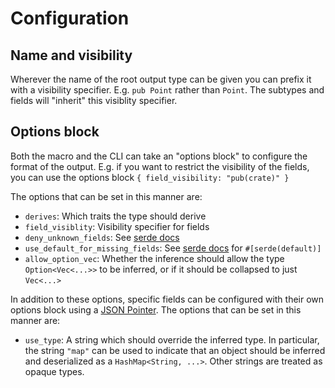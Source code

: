 # Configuration

## Name and visibility

Wherever the name of the root output type can be given you can prefix it with a
visibility specifier. E.g. `pub Point` rather than `Point`. The subtypes and
fields will "inherit" this visiblity specifier.

## Options block

Both the macro and the CLI can take an "options block" to configure the format
of the output. E.g. if you want to restrict the visibility of the fields, you
can use the options block `{ field_visibility: "pub(crate)" }`

The options that can be set in this manner are:

- `derives`: Which traits the type should derive
- `field_visiblity`: Visibility specifier for fields
- `deny_unknown_fields`: See [serde docs](https://serde.rs/container-attrs.html#serdedenyunknownfields)
- `use_default_for_missing_fields`: See [serde docs](https://serde.rs/container-attrs.html#serdedefault)
    for `#[serde(default)]`
- `allow_option_vec`: Whether the inference should allow the type
    `Option<Vec<...>>` to be inferred, or if it should be collapsed to just
    `Vec<...>`

In addition to these options, specific fields can be configured with their own
options block using a [JSON Pointer](https://tools.ietf.org/html/rfc6901). The
options that can be set in this manner are:

- `use_type`: A string which should override the inferred type. In particular,
    the string `"map"` can be used to indicate that an object should be
    inferred and deserialized as a `HashMap<String, ...>`. Other strings are
    treated as opaque types.
